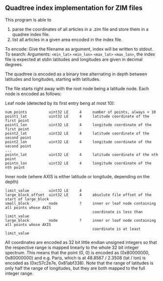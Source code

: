 ## Quadtree index implementation for ZIM files

This program is able to
1. parse the coordinates of all articles in a .zim file and store them in a quadree index file.
2. list all articles in a given area encoded in the index file.

To encode: Give the filename as argument, index will be written to stdout.
To search: Arguments: `<min_lat>` `<min_lon>` `<max_lat>` `<max_lon>`, the index file is expected at
           stdin latitudes and longitudes are given in decimal degrees.

The quadtree is encoded as a binary tree alternating in depth between latitudes and longitudes,
starting with latitudes.

The file starts right away with the root node being a latitude node. Each node is encoded as
follows:

Leaf node (detected by its first entry beng at most 10):
```
num_points          uint32 LE     4     number of points, always < 10
point1_lat          uint32 LE     4     latitude coordinate of the first point
point1_lon          uint32 LE     4     longitude coordinate of the first point
point2_lat          uint32 LE     4     latitude coordinate of the second point
point2_lon          uint32 LE     4     longitude coordinate of the second point
...
pointn_lat          uint32 LE     4     latitude coordinate of the nth point
pointn_lon          uint32 LE     4     longitude coordinate of the nth point
```

Inner node (where AXIS is either latitude or longitude, depending on the depth)
```
limit_value         uint32 LE     4
large_block_offset  uint32 LE     4     absolute file offset of the start of large_block
small_block         node          ?     inner or leaf node containing all points whose AXIS
                                        coordinate is less than limit_value
large_block         node          ?     inner or loaf node containing all points whose AXIS
                                        coordinate is at least limit_value
```

All coordinates are encoded as 32 bit little endian unsigned integers so that the respective range
is mapped linearly to the whole 32 bit integer spectrum. This means that the point (0, 0)
is encoded as (0x80000000, 0x80000000) and e.g. Paris, which is at 48.8567 / 2.3508 (lat / lon)
is encoded as (0xc57c2e7e, 0x81abf338). Note that the range of latitudes is only half the range
of longitudes, but they are both mapped to the full integer range.
